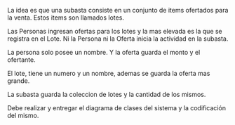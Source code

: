 La idea es que una subasta consiste en un conjunto de items ofertados para la venta.
Estos items son llamados lotes. 

Las Personas ingresan ofertas para los lotes y la mas elevada es la que se registra en el Lote.
Ni la Persona ni la Oferta inicia la actividad en la subasta.

La persona solo posee un nombre. Y la oferta guarda el monto y el ofertante.

El lote, tiene un numero y un nombre, ademas se guarda la oferta mas grande.

La subasta guarda la coleccion de lotes y la cantidad de los mismos.

Debe realizar y entregar el diagrama de clases del sistema y la codificación del mismo.
